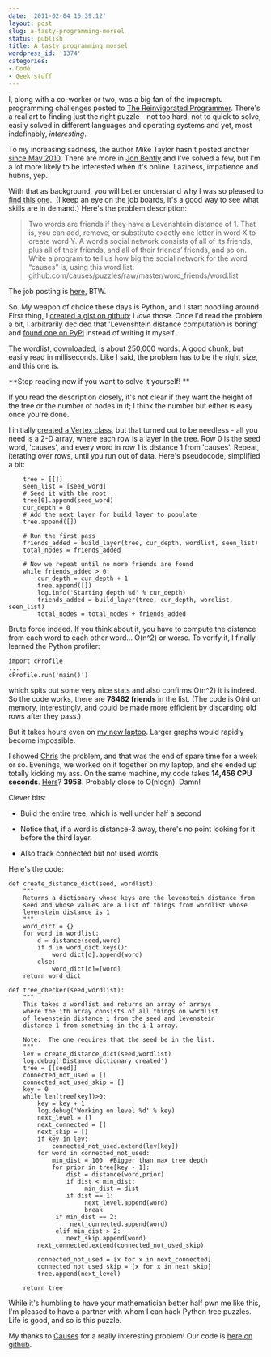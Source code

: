 ```yaml
---
date: '2011-02-04 16:39:12'
layout: post
slug: a-tasty-programming-morsel
status: publish
title: A tasty programming morsel
wordpress_id: '1374'
categories:
- Code
- Geek stuff
---
```


I, along with a co-worker or two, was a big fan of the impromptu programming challenges posted to [The Reinvigorated Programmer](ttp://reprog.wordpress.com/). There's a real art to finding just the right puzzle - not too hard, not to quick to solve, easily solved in different languages and operating systems and yet, most indefinably, _interesting_.

To my increasing sadness, the author Mike Taylor hasn't posted another [since May 2010](ttp://reprog.wordpress.com/2010/05/19/another-challenge-can-you-write-a-correct-selection-sort/). There are more in [Jon Bently](http://www.amazon.com/Programming-Pearls-2nd-Jon-Bentley/dp/0201657880/ref=sr_1_1?ie=UTF8&qid=1296863348&sr=8-1) and I've solved a few, but I'm a lot more likely to be interested when it's online. Laziness, impatience and hubris, yep.

With that as background, you will better understand why I was so pleased to [find this one](http://careers.joelonsoftware.com/jobs/9924/most-world-changing-web-engineer-position-causes).  (I keep an eye on the job boards, it's a good way to see what skills are in demand.) Here's the problem description:


> Two words are friends if they have a Levenshtein distance of 1. That is, you can add, remove, or substitute exactly one letter in word X to create word Y. A word’s social network consists of all of its friends, plus all of their friends, and all of their friends’ friends, and so on. Write a program to tell us how big the social network for the word “causes” is, using this word list:
github.com/causes/puzzles/raw/master/word_friends/word.list


The job posting is [here](http://careers.joelonsoftware.com/jobs/9924/most-world-changing-web-engineer-position-causes), BTW.

So. My weapon of choice these days is Python, and I start noodling around. First thing, I [created a gist on github](https://gist.github.com/799075); I _love_ those. Once I'd read the problem a bit, I arbitrarily decided that 'Levenshtein distance computation is boring' and [found one on PyPi](http://pypi.python.org/pypi/python-Levenshtein/0.10.2) instead of writing it myself.

The wordlist, downloaded, is about 250,000 words. A good chunk, but easily read in milliseconds. Like I said, the problem has to be the right size, and this one is.

**Stop reading now if you want to solve it yourself! **

If you read the description closely, it's not clear if they want the height of the tree or the number of nodes in it; I think the number but either is easy once you're done.

I initially [created a Vertex class](https://gist.github.com/799075/f1b307e59394c4413244027ac130c03ad6d07c14#file_causes.py), but that turned out to be needless - all you need is a 2-D array, where each row is a layer in the tree. Row 0 is the seed word, 'causes', and every word in row 1 is distance 1 from 'causes'. Repeat, iterating over rows, until you run out of data. Here's pseudocode, simplified a bit:

    
        tree = [[]]
        seen_list = [seed_word]
        # Seed it with the root
        tree[0].append(seed_word)
        cur_depth = 0
        # Add the next layer for build_layer to populate
        tree.append([])
    
        # Run the first pass
        friends_added = build_layer(tree, cur_depth, wordlist, seen_list)
        total_nodes = friends_added
    
        # Now we repeat until no more friends are found
        while friends_added > 0:
            cur_depth = cur_depth + 1
            tree.append([])
            log.info('Starting depth %d' % cur_depth)
            friends_added = build_layer(tree, cur_depth, wordlist, seen_list)
            total_nodes = total_nodes + friends_added


Brute force indeed. If you think about it, you have to compute the distance from each word to each other word... O(n^2) or worse. To verify it, I finally learned the Python profiler:

    
    import cProfile
    ...
    cProfile.run('main()')


which spits out some very nice stats and also confirms O(n^2) it is indeed. So the code works, there are **78482 friends** in the list. (The code is O(n) on memory, interestingly, and could be made more efficient by discarding old rows after they pass.)

But it takes hours even on [my new laptop](http://fnord.phfactor.net/2010/12/16/more-amazing-times/). Larger graphs would rapidly become impossible.

I showed [Chris](http://www.phfactor.net/hurlburt/) the problem, and that was the end of spare time for a week or so. Evenings, we worked on it together on my laptop, and she ended up totally kicking my ass. On the same machine, my code takes **14,456 CPU seconds**. [Hers](https://gist.github.com/799075/#file_causes.py)? **3958**. Probably close to O(nlogn). Damn!

Clever bits:



	
  * Build the entire tree, which is well under half a second

	
  * Notice that, if a word is distance-3 away, there's no point looking for it before the third layer.

	
  * Also track connected but not used words.


Here's the code:

    
    def create_distance_dict(seed, wordlist):
        """
        Returns a dictionary whose keys are the levenstein distance from
        seed and whose values are a list of things from wordlist whose
        levenstein distance is 1
        """
        word_dict = {}
        for word in wordlist:
            d = distance(seed,word)
            if d in word_dict.keys():
                word_dict[d].append(word)
            else:
                word_dict[d]=[word]
        return word_dict
    
    def tree_checker(seed,wordlist):
        """
        This takes a wordlist and returns an array of arrays
        where the ith array consists of all things on wordlist
        of levenstein distance i from the seed and levenstein
        distance 1 from something in the i-1 array.
    
        Note:  The one requires that the seed be in the list.
        """
        lev = create_distance_dict(seed,wordlist)
        log.debug('Distance dictionary created')
        tree = [[seed]]
        connected_not_used = []
        connected_not_used_skip = []
        key = 0
        while len(tree[key])>0:
            key = key + 1
            log.debug('Working on level %d' % key)
            next_level = []
            next_connected = []
            next_skip = []
            if key in lev:
                connected_not_used.extend(lev[key])
            for word in connected_not_used:
                min_dist = 100  #Bigger than max tree depth
                for prior in tree[key - 1]:
                    dist = distance(word,prior)
                    if dist < min_dist:
                         min_dist = dist
                    if dist == 1:
                         next_level.append(word)
                         break
                 if min_dist == 2:
                     next_connected.append(word)
                 elif min_dist > 2:
                    next_skip.append(word)
            next_connected.extend(connected_not_used_skip)
    
            connected_not_used = [x for x in next_connected]
            connected_not_used_skip = [x for x in next_skip]
            tree.append(next_level)
    
        return tree


While it's humbling to have your mathematician better half pwn me like this, I'm pleased to have a partner with whom I can hack Python tree puzzles. Life is good, and so is this puzzle.

My thanks to [Causes](http://www.causes.com/) for a really interesting problem! Our code is [here on github](https://gist.github.com/799075/).
